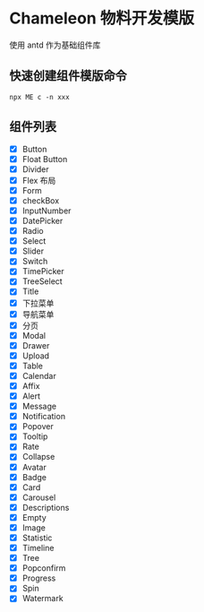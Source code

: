 # Chameleon 物料开发模版

使用 antd 作为基础组件库

## 快速创建组件模版命令

```shell
npx ME c -n xxx
```

## 组件列表

- [x] Button
- [x] Float Button
- [x] Divider
- [x] Flex 布局
- [x] Form
- [x] checkBox
- [x] InputNumber
- [x] DatePicker
- [x] Radio
- [x] Select
- [x] Slider
- [x] Switch
- [x] TimePicker
- [x] TreeSelect
- [x] Title
- [x] 下拉菜单
- [x] 导航菜单
- [x] 分页
- [x] Modal
- [x] Drawer
- [x] Upload
- [x] Table
- [x] Calendar
- [x] Affix
- [x] Alert
- [x] Message
- [x] Notification
- [x] Popover
- [x] Tooltip
- [x] Rate
- [x] Collapse
- [x] Avatar
- [x] Badge
- [x] Card
- [x] Carousel
- [x] Descriptions
- [x] Empty
- [x] Image
- [x] Statistic
- [x] Timeline
- [x] Tree
- [x] Popconfirm
- [x] Progress
- [x] Spin
- [x] Watermark
